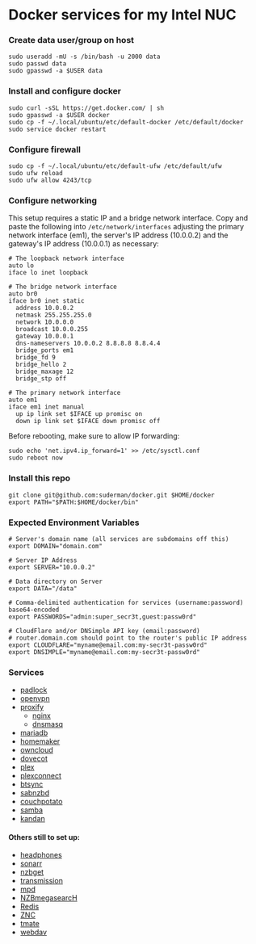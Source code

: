 # Docker services for my Intel NUC

### Create data user/group on host
```
sudo useradd -mU -s /bin/bash -u 2000 data
sudo passwd data
sudo gpasswd -a $USER data  
```

### Install and configure docker
```
sudo curl -sSL https://get.docker.com/ | sh
sudo gpasswd -a $USER docker  
sudo cp -f ~/.local/ubuntu/etc/default-docker /etc/default/docker  
sudo service docker restart  
```

### Configure firewall
```
sudo cp -f ~/.local/ubuntu/etc/default-ufw /etc/default/ufw  
sudo ufw reload  
sudo ufw allow 4243/tcp  
```

### Configure networking  

This setup requires a static IP and a bridge network interface. Copy and
paste the following into `/etc/network/interfaces` adjusting the primary
network interface (em1), the server's IP address (10.0.0.2) and the 
gateway's IP address (10.0.0.1) as necessary:  

```
# The loopback network interface
auto lo
iface lo inet loopback

# The bridge network interface
auto br0
iface br0 inet static
  address 10.0.0.2
  netmask 255.255.255.0
  network 10.0.0.0
  broadcast 10.0.0.255
  gateway 10.0.0.1
  dns-nameservers 10.0.0.2 8.8.8.8 8.8.4.4
  bridge_ports em1
  bridge_fd 9
  bridge_hello 2
  bridge_maxage 12
  bridge_stp off

# The primary network interface
auto em1
iface em1 inet manual
  up ip link set $IFACE up promisc on
  down ip link set $IFACE down promisc off
```

Before rebooting, make sure to allow IP forwarding:  

```
sudo echo 'net.ipv4.ip_forward=1' >> /etc/sysctl.conf
sudo reboot now
```

### Install this repo
```
git clone git@github.com:suderman/docker.git $HOME/docker
export PATH="$PATH:$HOME/docker/bin"
```

### Expected Environment Variables

```
# Server's domain name (all services are subdomains off this)  
export DOMAIN="domain.com"  

# Server IP Address  
export SERVER="10.0.0.2"

# Data directory on Server
export DATA="/data"

# Comma-delimited authentication for services (username:password) base64-encoded 
export PASSWORDS="admin:super_secr3t,guest:passw0rd"

# CloudFlare and/or DNSimple API key (email:password)
# router.domain.com should point to the router's public IP address
export CLOUDFLARE="myname@email.com:my-secr3t-passw0rd"  
export DNSIMPLE="myname@email.com:my-secr3t-passw0rd"  
```

### Services

- [padlock](https://github.com/suderman/padlock)
- [openvpn](https://openvpn.net/)
- [proxify](https://github.com/suderman/proxify)
  - [nginx](http://nginx.org/)
  - [dnsmasq](http://www.thekelleys.org.uk/dnsmasq/doc.html)
- [mariadb](https://mariadb.org/)
- [homemaker](https://github.com/suderman/homemaker)
- [owncloud](https://owncloud.org/)
- [dovecot](http://www.dovecot.org/)
- [plex](https://plex.tv/)
- [plexconnect](https://github.com/iBaa/PlexConnect)
- [btsync](https://www.getsync.com/)
- [sabnzbd](http://sabnzbd.org/)
- [couchpotato](https://couchpota.to/)
- [samba](https://www.samba.org/)
- [kandan](http://http://getkandan.com/)

#### Others still to set up:
- [headphones](https://github.com/rembo10/headphones)
- [sonarr](https://sonarr.tv/)
- [nzbget](http://nzbget.net/)
- [transmission](http://www.transmissionbt.com/)
- [mpd](http://www.musicpd.org/)
- [NZBmegasearcH](http://pillone.github.io/usntssearch/)
- [Redis](http://redis.io/)
- [ZNC](https://github.com/znc/znc)
- [tmate](http://tmate.io/)
- [webdav](http://httpd.apache.org/docs/2.2/mod/mod_dav.html)

